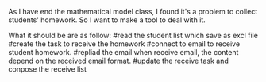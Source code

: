 As I have end the mathematical model class,
I found it's a problem to collect students' homework.
So I want to make a tool to deal with it.

What it should be are as follow:
#read the student list which save as excl file
#create the task to receive the homework
#connect to email to receive student homework.
#repliad the email when receive email, the content
depend on the received email format.
#update the receive task and conpose the receive list

